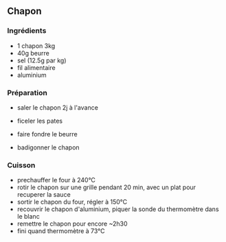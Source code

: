 ## Chapon

### Ingrédients

- 1 chapon 3kg
- 40g beurre
- sel (12.5g par kg)
- fil alimentaire
- aluminium

### Préparation

- saler le chapon 2j à l'avance


- ficeler les pates
- faire fondre le beurre
- badigonner le chapon

### Cuisson

- prechauffer le four à 240°C
- rotir le chapon sur une grille pendant 20 min, avec un plat pour recuperer la sauce
- sortir le chapon du four, régler à 150°C
- recouvrir le chapon d'aluminium, piquer la sonde du thermomètre dans le blanc
- remettre le chapon pour encore ~2h30
- fini quand thermomètre à 73°C

